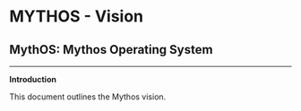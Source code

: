 # MYTHOS - Vision
## MythOS: Mythos Operating System
_______________________________________________________________________________________

**Introduction**

This document outlines the Mythos vision.
